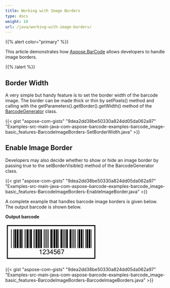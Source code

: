 ```yaml
---
title: Working with Image Borders
type: docs
weight: 10
url: /java/working-with-image-borders/
---
```


{{% alert color="primary" %}} 

This article demonstrates how [Aspose.BarCode](https://apireference.aspose.com/barcode/java/) allows developers to handle image borders.

{{% /alert %}} 
## **Border Width**
A very simple but handy feature is to set the border width of the barcode image. The border can be made thick or thin by setPixels() method and calling with the getParameters().getBorder().getWidth() method of the [BarcodeGenerator](https://apireference.aspose.com/barcode/java/com.aspose.barcode.generation/BarcodeGenerator) class.

{{< gist "aspose-com-gists" "9dea2dd38be50330a824dd05da062a97" "Examples-src-main-java-com-aspose-barcode-examples-barcode_image-basic_features-BarcodeImageBorders-SetBorderWidth.java" >}}
## **Enable Image Border**
Developers may also decide whether to show or hide an image border by passing true to the setBorderVisible() method of the BarcodeGenerator class.

{{< gist "aspose-com-gists" "9dea2dd38be50330a824dd05da062a97" "Examples-src-main-java-com-aspose-barcode-examples-barcode_image-basic_features-BarcodeImageBorders-EnableImageBorder.java" >}}

A complete example that handles barcode image borders is given below. The output barcode is shown below.

**Output barcode** 

![todo:image_alt_text](working-with-image-borders_1.png)

{{< gist "aspose-com-gists" "9dea2dd38be50330a824dd05da062a97" "Examples-src-main-java-com-aspose-barcode-examples-barcode_image-basic_features-BarcodeImageBorders-BarcodeImageBorders.java" >}}
